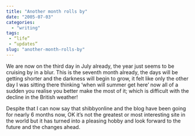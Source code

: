 ```yaml
---
title: "Another month rolls by"
date: "2005-07-03"
categories: 
  - "writing"
tags:
 - “life”
 - “updates”
slug: "another-month-rolls-by"
---
```


We are now on the third day in July already, the year just seems to be cruising by in a blur. This is the seventh month already, the days will be getting shorter and the darkness will begin to grow, it felt like only the other day I was sitting there thinking ‘when will summer get here’ now all of a sudden you realise you better make the most of it; which is difficult with the decline in the British weather!

Despite that I can now say that shibbyonline and the blog have been going for nearly 6 months now, OK it’s not the greatest or most interesting site in the world but it has turned into a pleasing hobby and look forward to the future and the changes ahead.
